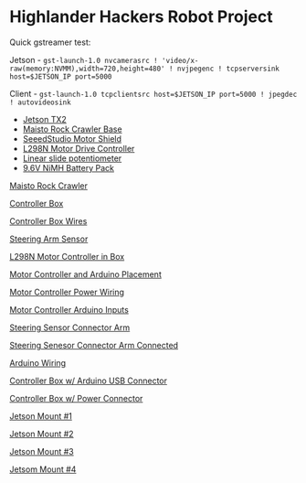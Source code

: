 # Highlander Hackers Robot Project

Quick gstreamer test: 

Jetson - `gst-launch-1.0 nvcamerasrc ! 'video/x-raw(memory:NVMM),width=720,height=480' ! nvjpegenc ! tcpserversink host=$JETSON_IP port=5000`

Client - `gst-launch-1.0 tcpclientsrc host=$JETSON_IP port=5000 ! jpegdec ! autovideosink`

- [Jetson TX2](https://developer.nvidia.com/embedded-computing)
- [Maisto Rock Crawler Base](https://www.amazon.com/gp/product/B00Y53XH9O/ref=oh_aui_detailpage_o02_s00?ie=UTF8&psc=1)
- [SeeedStudio Motor Shield](http://wiki.seeedstudio.com/Motor_Shield_V2.0/)
- [L298N Motor Drive Controller](https://www.amazon.com/gp/product/B00XAGRQTO/ref=oh_aui_detailpage_o01_s00?ie=UTF8&psc=1)
- [Linear slide potentiometer](https://www.amazon.com/gp/product/B079C9411R/ref=oh_aui_detailpage_o00_s00?ie=UTF8&psc=1)
- [9.6V NiMH Battery Pack](https://www.amazon.com/gp/product/B001BBMZFU/ref=oh_aui_detailpage_o02_s00?ie=UTF8&psc=1)

[Maisto Rock Crawler](https://github.com/dschmenk/Highlander-Hackers/blob/master/images/IMG_0008.jpg)

[Controller Box](https://github.com/dschmenk/Highlander-Hackers/blob/master/images/IMG_0010.jpg)

[Controller Box Wires](https://github.com/dschmenk/Highlander-Hackers/blob/master/images/IMG_0011.jpg)

[Steering Arm Sensor](https://github.com/dschmenk/Highlander-Hackers/blob/master/images/IMG_0012.jpg)

[L298N Motor Controller in Box](https://github.com/dschmenk/Highlander-Hackers/blob/master/images/IMG_0013.jpg)

[Motor Controller and Arduino Placement](https://github.com/dschmenk/Highlander-Hackers/blob/master/images/IMG_0014.jpg)

[Motor Controller Power Wiring](https://github.com/dschmenk/Highlander-Hackers/blob/master/images/IMG_0015.jpg)

[Motor Controller Arduino Inputs](https://github.com/dschmenk/Highlander-Hackers/blob/master/images/IMG_0016.jpg)

[Steering Sensor Connector Arm](https://github.com/dschmenk/Highlander-Hackers/blob/master/images/IMG_0017.jpg)

[Steering Senesor Connector Arm Connected](https://github.com/dschmenk/Highlander-Hackers/blob/master/images/IMG_0018.jpg)

[Arduino Wiring](https://github.com/dschmenk/Highlander-Hackers/blob/master/images/IMG_0019.jpg)

[Controller Box w/ Arduino USB Connector](https://github.com/dschmenk/Highlander-Hackers/blob/master/images/IMG_0020.jpg)

[Controller Box w/ Power Connector](https://github.com/dschmenk/Highlander-Hackers/blob/master/images/IMG_0021.jpg)

[Jetson Mount #1](https://github.com/dschmenk/Highlander-Hackers/blob/master/images/IMG_0023.jpg)

[Jetson Mount #2](https://github.com/dschmenk/Highlander-Hackers/blob/master/images/IMG_0024.jpg)

[Jetson Mount #3](https://github.com/dschmenk/Highlander-Hackers/blob/master/images/IMG_0025.jpg)

[Jetsom Mount #4](https://github.com/dschmenk/Highlander-Hackers/blob/master/images/IMG_0026.jpg)

